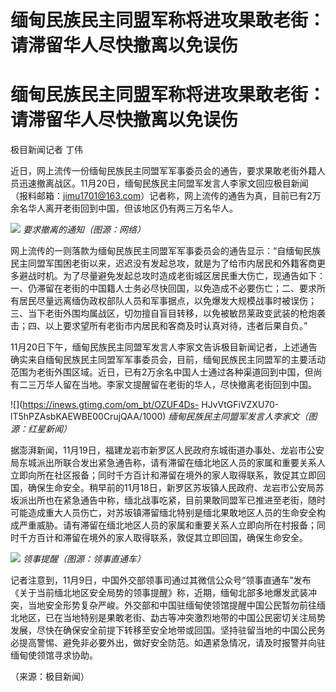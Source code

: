 # 缅甸民族民主同盟军称将进攻果敢老街：请滞留华人尽快撤离以免误伤

# 缅甸民族民主同盟军称将进攻果敢老街：请滞留华人尽快撤离以免误伤

极目新闻记者 丁伟

近日，网上流传一份缅甸民族民主同盟军军事委员会的通告，要求果敢老街外籍人员迅速撤离战区。11月20日，缅甸民族民主同盟军发言人李家文回应极目新闻（报料邮箱：jimu1701@163.com）记者称，网上流传的通告为真，目前已有2万余名华人离开老街回到中国，但该地区仍有两三万名华人。

![](https://inews.gtimg.com/om_bt/OWAQJv2LKKrAPeFGPdd8ECfBQaVOYx2IUSV_Dtc4GHC1gAA/1000)
_要求撤离的通知（图源：网络）_

网上流传的一则落款为缅甸民族民主同盟军军事委员会的通告显示：“自缅甸民族民主同盟军围困老街以来，迟迟没有发起总攻，就是为了给市内居民和外籍客商更多避战时机。为了尽量避免发起总攻时造成老街城区居民重大伤亡，现通告如下：一、仍滞留在老街的中国籍人士务必尽快回国，以免造成不必要伤亡；二、要求所有居民尽量远离缅伪政权部队人员和军事据点，以免爆发大规模战事时被误伤；三、当下老街外围均属战区，切勿擅自盲目转移，以免被敏昂莱政变武装的枪炮袭击；四、以上要求望所有老街市内居民和客商及时认真对待，违者后果自负。”

11月20日下午，缅甸民族民主同盟军发言人李家文告诉极目新闻记者，上述通告确实来自缅甸民族民主同盟军军事委员会，目前，缅甸民族民主同盟军的主要活动范围为老街外围区域。近日，已有2万余名中国人士通过各种渠道回到中国，但尚有二三万华人留在当地。李家文提醒留在老街的华人，尽快撤离老街回到中国。

![](https://inews.gtimg.com/om_bt/OZUF4Ds-
HJvVtGFiVZXU70-lT5hPZAsbKAEWBE00CrujQAA/1000) _缅甸民族民主同盟军发言人李家文（图源：红星新闻）_

据澎湃新闻，11月19日，福建龙岩市新罗区人民政府东城街道办事处、龙岩市公安局东城派出所联合发出紧急通告称，请有滞留在缅北地区人员的家属和重要关系人立即向所在社区报备；同时千方百计和滞留在境外的家人取得联系，敦促其立即回国，确保生命安全。稍早前的11月18日，新罗区苏坂镇人民政府、龙岩市公安局苏坂派出所也在紧急通告中称，缅北战事吃紧，目前果敢同盟军已推进至老街，随时可能造成重大人员伤亡，对苏坂镇滞留缅北特别是缅北果敢地区人员的生命安全构成严重威胁。请有滞留在缅北地区人员的家属和重要关系人立即向所在村报备；同时千方百计和滞留在境外的家人取得联系，敦促其立即回国，确保生命安全。

![](https://inews.gtimg.com/om_bt/OFH_3WpfQox8UWvhphNAXZm47UHZMn5u-jrlbooXzbIo8AA/1000)
_领事提醒（图源：领事直通车）_

记者注意到，11月9日，中国外交部领事司通过其微信公众号“领事直通车”发布《关于当前缅北地区安全局势的领事提醒》称，近期，缅甸北部多地爆发武装冲突，当地安全形势复杂严峻。外交部和中国驻缅甸使领馆提醒中国公民暂勿前往缅北地区，已在当地特别是果敢老街、勐古等冲突激烈地带的中国公民密切关注局势发展，尽快在确保安全前提下转移至安全地带或回国。坚持驻留当地的中国公民务必提高警惕、避免非必要外出，做好安全防范。如遇紧急情况，请及时报警并向驻缅甸使领馆寻求协助。

（来源：极目新闻）

